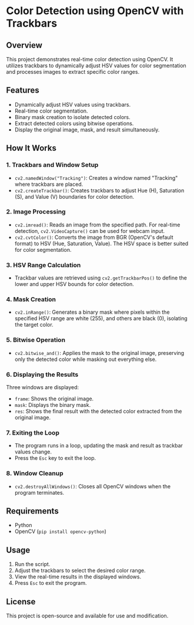 # Color Detection using OpenCV with Trackbars

## Overview
This project demonstrates real-time color detection using OpenCV. It utilizes trackbars to dynamically adjust HSV values for color segmentation and processes images to extract specific color ranges.

## Features
- Dynamically adjust HSV values using trackbars.
- Real-time color segmentation.
- Binary mask creation to isolate detected colors.
- Extract detected colors using bitwise operations.
- Display the original image, mask, and result simultaneously.

## How It Works
### 1. Trackbars and Window Setup
- `cv2.namedWindow("Tracking")`: Creates a window named "Tracking" where trackbars are placed.
- `cv2.createTrackbar()`: Creates trackbars to adjust Hue (H), Saturation (S), and Value (V) boundaries for color detection.

### 2. Image Processing
- `cv2.imread()`: Reads an image from the specified path. For real-time detection, `cv2.VideoCapture()` can be used for webcam input.
- `cv2.cvtColor()`: Converts the image from BGR (OpenCV's default format) to HSV (Hue, Saturation, Value). The HSV space is better suited for color segmentation.

### 3. HSV Range Calculation
- Trackbar values are retrieved using `cv2.getTrackbarPos()` to define the lower and upper HSV bounds for color detection.

### 4. Mask Creation
- `cv2.inRange()`: Generates a binary mask where pixels within the specified HSV range are white (255), and others are black (0), isolating the target color.

### 5. Bitwise Operation
- `cv2.bitwise_and()`: Applies the mask to the original image, preserving only the detected color while masking out everything else.

### 6. Displaying the Results
Three windows are displayed:
- `frame`: Shows the original image.
- `mask`: Displays the binary mask.
- `res`: Shows the final result with the detected color extracted from the original image.

### 7. Exiting the Loop
- The program runs in a loop, updating the mask and result as trackbar values change.
- Press the `Esc` key to exit the loop.

### 8. Window Cleanup
- `cv2.destroyAllWindows()`: Closes all OpenCV windows when the program terminates.

## Requirements
- Python
- OpenCV (`pip install opencv-python`)

## Usage
1. Run the script.
2. Adjust the trackbars to select the desired color range.
3. View the real-time results in the displayed windows.
4. Press `Esc` to exit the program.

## License
This project is open-source and available for use and modification.


